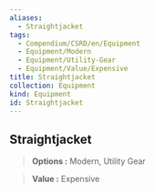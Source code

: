 ```yaml
---
aliases:
  - Straightjacket
tags:
  - Compendium/CSRD/en/Equipment
  - Equipment/Modern
  - Equipment/Utility-Gear
  - Equipment/Value/Expensive
title: Straightjacket
collection: Equipment
kind: Equipment
id: Straightjacket
---
```

## Straightjacket    
    
>    
> **Options :** Modern, Utility Gear    
> **Value :** Expensive
